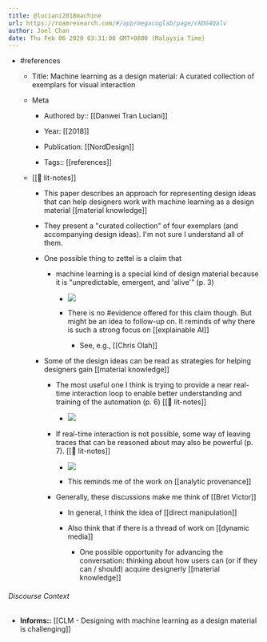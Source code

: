 ```yaml
---
title: @luciani2018machine
url: https://roamresearch.com/#/app/megacoglab/page/ckDG4Qalv
author: Joel Chan
date: Thu Feb 06 2020 03:31:08 GMT+0800 (Malaysia Time)
---
```


- #references

    - Title: Machine learning as a design material: A curated collection of exemplars for visual interaction

    - Meta

        - Authored by:: [[Danwei Tran Luciani]]

        - Year: [[2018]]

        - Publication: [[NordDesign]]

        - Tags:: [[references]]

    - [[📝 lit-notes]]

        - This paper describes an approach for representing design ideas that can help designers work with machine learning as a design material [[material knowledge]]

        - They present a "curated collection" of four exemplars (and accompanying design ideas). I'm not sure I understand all of them.

        - One possible thing to zettel is a claim that

            - machine learning is a special kind of design material because it is "unpredictable, emergent, and 'alive'" (p. 3)

                - ![](https://firebasestorage.googleapis.com/v0/b/firescript-577a2.appspot.com/o/imgs%2Fapp%2Fmegacoglab%2FJ-0vGmhEN4?alt=media&token=3321e436-731a-42f8-b149-1ca5aceb6fff)

                - There is no #evidence offered for this claim though. But might be an idea to follow-up on. It reminds of why there is such a strong focus on [[explainable AI]]

                    - See, e.g., [[Chris Olah]]

        - Some of the design ideas can be read as strategies for helping designers gain [[material knowledge]]

            - The most useful one I think is trying to provide a near real-time interaction loop to enable better understanding and training of the automation (p. 6) [[📝 lit-notes]]

                - ![](https://firebasestorage.googleapis.com/v0/b/firescript-577a2.appspot.com/o/imgs%2Fapp%2Fmegacoglab%2FBeRMSeaK3F?alt=media&token=d9973df2-e1b5-46d9-8551-b22b2e4c2c39)

            - If real-time interaction is not possible, some way of leaving traces that can be reasoned about may also be powerful (p. 7). [[📝 lit-notes]]

                - ![](https://firebasestorage.googleapis.com/v0/b/firescript-577a2.appspot.com/o/imgs%2Fapp%2Fmegacoglab%2FxTfMo036jR?alt=media&token=63ed9683-b9b4-4b5a-bd8f-b2f54acbcf8c)

                - This reminds me of the work on [[analytic provenance]]

            - Generally, these discussions make me think of [[Bret Victor]]

                - In general, I think the idea of [[direct manipulation]]

                - Also think that if there is a thread of work on [[dynamic media]]

                    - One possible opportunity for advancing the conversation: thinking about how users can (or if they can / should) acquire designerly [[material knowledge]]

###### Discourse Context

- **Informs::** [[CLM - Designing with machine learning as a design material is challenging]]

